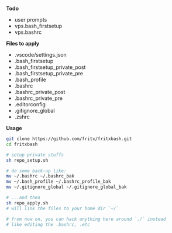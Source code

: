 **Todo**

- user prompts
- vps.bash_firstsetup
- vps.bashrc

**Files to apply**

- .vscode/settings.json
- .bash_firstsetup
- .bash_firstsetup_private_post
- .bash_firstsetup_private_pre
- .bash_profile
- .bashrc
- .bashrc_private_post
- .bashrc_private_pre
- .editorconfig
- .gitignore_global
- .zshrc

**Usage**

```sh
git clone https://github.com/fritx/fritxbash.git
cd fritxbash

# setup private stuffs
sh repo_setup.sh

# do some back-up like:
mv ~/.bashrc ~/.bashrc_bak
mv ~/.bash_profile ~/.bashrc_profile_bak
mv ~/.gitignore_global ~/.gitignore_global_bak

# ...and then
sh repo_apply.sh
# will link the files to your home dir `~/`

# from now on, you can hack anything here around `./` instead
# like editing the .bashrc, .etc
```
